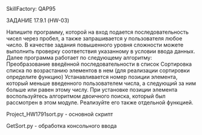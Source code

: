 SkillFactory: QAP95

ЗАДАНИЕ 17.9.1 (HW-03)

Напишите программу, которой на вход подается последовательность чисел через пробел, а также запрашивается 
у пользователя любое число.
В качестве задания повышенного уровня сложности можете выполнить проверку соответствия указанному в условии ввода данных.
Далее программа работает по следующему алгоритму:
Преобразование введённой последовательности в список
Сортировка списка по возрастанию элементов в нем (для реализации сортировки определите функцию)
Устанавливается номер позиции элемента, который меньше введенного пользователем числа, а следующий за ним больше 
или равен этому числу. При установке позиции элемента воспользуйтесь алгоритмом двоичного поиска, который был 
рассмотрен в этом модуле. Реализуйте его также отдельной функцией.

Project_HW1791sort.py - основной скрипт

GetSort.py - обработка консольного ввода